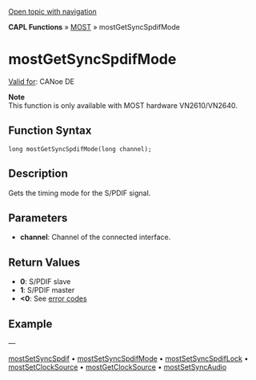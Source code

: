 [Open topic with navigation](../../../../../CANoeDEFamily.htm#Topics/CAPLFunctions/MOST/Functions/CAPLfunctionMOSTGetSyncSpdifMode.md)

**CAPL Functions** » [MOST](../CAPLfunctionsMOSTOverview.md) » mostGetSyncSpdifMode

# mostGetSyncSpdifMode

[Valid for](../../../Shared/FeatureAvailability.md): CANoe DE

**Note**  
This function is only available with MOST hardware VN2610/VN2640.

## Function Syntax

`long mostGetSyncSpdifMode(long channel);`

## Description

Gets the timing mode for the S/PDIF signal.

## Parameters

- **channel**: Channel of the connected interface.

## Return Values

- **0**: S/PDIF slave
- **1**: S/PDIF master
- **\<0**: See [error codes](../CAPLfunctionsMOSTErrorCodes.md)

## Example

—

[mostSetSyncSpdif](CAPLfunctionMOSTSetSyncSpdif.md) • [mostSetSyncSpdifMode](CAPLfunctionMOSTSetSyncSpdifMode.md) • [mostSetSyncSpdifLock](CAPLfunctionMOSTSetSyncSpdifLock.md) • [mostSetClockSource](CAPLfunctionMOSTSetClockSource.md) • [mostGetClockSource](CAPLfunctionMOSTGetClockSource.md) • [mostSetSyncAudio](CAPLfunctionMOSTSetSyncAudio.md)
